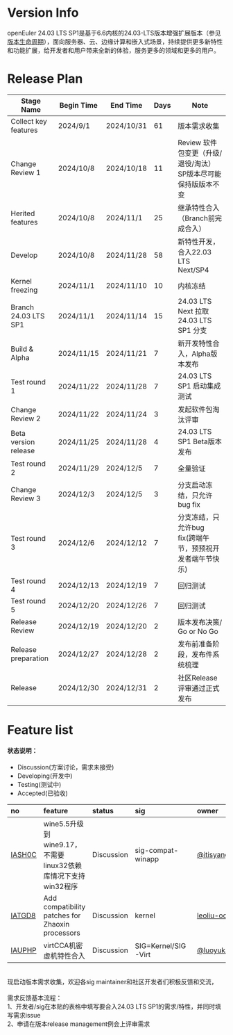 # Version Info

openEuler 24.03 LTS SP1是基于6.6内核的24.03-LTS版本增强扩展版本（参见[版本生命周期](https://www.openeuler.org/zh/other/lifecycle/)），面向服务器、云、边缘计算和嵌入式场景，持续提供更多新特性和功能扩展，给开发者和用户带来全新的体验，服务更多的领域和更多的用户。<br />

# Release Plan

| Stage Name                    | Begin Time | End Time  | Days | Note                                               |
| ----------------------------- | ---------- | --------- | ---- | -------------------------------------------------- |
| Collect key features          | 2024/9/1   | 2024/10/31 | 61 | 版本需求收集                                       |
| Change Review 1               | 2024/10/8  | 2024/10/18  | 11 | Review 软件包变更（升级/退役/淘汰）SP版本尽可能保持版版本不变  |
| Herited features              | 2024/10/8  | 2024/11/1  | 25 | 继承特性合入（Branch前完成合入）    |
| Develop                       | 2024/10/8  | 2024/11/28 | 58 | 新特性开发，合入22.03 LTS Next/SP4 |
| Kernel freezing               | 2024/11/1  | 2024/11/10 | 10 | 内核冻结                                           |
| Branch 24.03 LTS SP1          | 2024/11/1  | 2024/11/14 | 15 | 24.03 LTS Next 拉取 24.03 LTS SP1 分支           |
| Build & Alpha                 | 2024/11/15  | 2024/11/21  | 7 | 新开发特性合入，Alpha版本发布                      |
| Test round 1                  | 2024/11/22  | 2024/11/28  | 7 | 24.03 LTS SP1 启动集成测试                             |
| Change Review 2               | 2024/11/22  | 2024/11/24  | 3 | 发起软件包淘汰评审                                 |
| Beta version release          | 2024/11/25  | 2024/11/28  | 4 | 24.03 LTS SP1 Beta版本发布                             |
| Test round 2                  | 2024/11/29  | 2024/12/5   | 7 | 全量验证                                           |
| Change Review 3               | 2024/12/3   | 2024/12/5   | 3 | 分支启动冻结，只允许bug fix                        |
| Test round 3                  | 2024/12/6   | 2024/12/12  | 7    | 分支冻结，只允许bug fix(跨端午节，预预祝开发者端午节快乐)  |
| Test round 4                  | 2024/12/13  | 2024/12/19  | 7    | 回归测试                                           |
| Test round 5                  | 2024/12/20  | 2024/12/26  | 7    | 回归测试                                 |
| Release Review                | 2024/12/19  | 2024/12/20  | 2    | 版本发布决策/ Go or No Go                 |
| Release preparation           | 2024/12/27  | 2024/12/28  | 2    | 发布前准备阶段，发布件系统梳理                     |
| Release                       | 2024/12/30  | 2024/12/31  | 2    | 社区Release评审通过正式发布                        |



# Feature list

#### 状态说明：

- Discussion(方案讨论，需求未接受)
- Developing(开发中)
- Testing(测试中)
- Accepted(已验收)

| no   | feature | status | sig  | owner |
| :--- | :------ | :----- | :--- | :---- |
|[IASH0C](https://gitee.com/openeuler/release-management/issues/IASH0C)|wine5.5升级到wine9.17，不需要linux32依赖库情况下支持win32程序|Discussion|sig-compat-winapp|[@itisyang](https://gitee.com/itisyang)|
| [IATGD8](https://gitee.com/openeuler/release-management/issues/IATGD8)   | Add compatibility patches for Zhaoxin processors | Discussion | kernel            | [leoliu-oc](https://gitee.com/leoliu-oc) |
|[IAUPHP](https://gitee.com/openeuler/release-management/issues/IAUPHP?from=project-issue)|virtCCA机密虚机特性合入|Discussion|SIG=Kernel/SIG-Virt|[@luoyukai](https://gitee.com/luoyukai)|


<br />
现启动版本需求收集，欢迎各sig maintainer和社区开发者们积极反馈和交流，<br />
<br />
需求反馈基本流程： <br />
1、开发者/sig在本贴的表格中填写要合入24.03 LTS SP1的需求/特性，并同时填写需求issue <br />
2、申请在版本release management例会上评审需求 
<br /><br />
